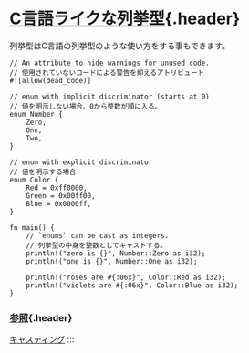 # [C言語ライクな列挙型](#c言語ライクな列挙型){.header}

列挙型はC言語の列挙型のような使い方をする事もできます。

    // An attribute to hide warnings for unused code.
    // 使用されていないコードによる警告を抑えるアトリビュート
    #![allow(dead_code)]

    // enum with implicit discriminator (starts at 0)
    // 値を明示しない場合、0から整数が順に入る。
    enum Number {
        Zero,
        One,
        Two,
    }

    // enum with explicit discriminator
    // 値を明示する場合
    enum Color {
        Red = 0xff0000,
        Green = 0x00ff00,
        Blue = 0x0000ff,
    }

    fn main() {
        // `enums` can be cast as integers.
        // 列挙型の中身を整数としてキャストする。
        println!("zero is {}", Number::Zero as i32);
        println!("one is {}", Number::One as i32);

        println!("roses are #{:06x}", Color::Red as i32);
        println!("violets are #{:06x}", Color::Blue as i32);
    }

### [参照](#参照){.header}

[キャスティング](../../types/cast.html)
:::

